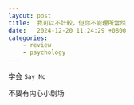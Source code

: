 ```yaml
---
layout: post
title:  我可以不計較，但你不能理所當然
date:   2024-12-20 11:24:29 +0800
categories: 
    - review
    - psychology
---
```


学会 `Say No`

不要有内心小剧场